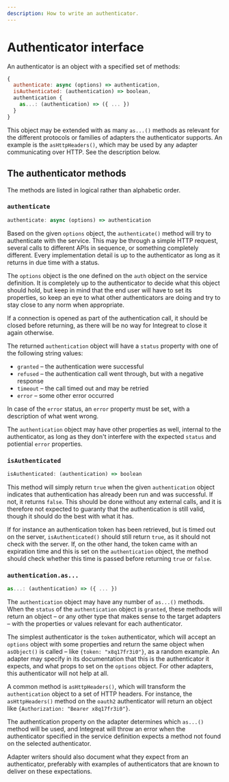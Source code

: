 ```yaml
---
description: How to write an authenticator.
---
```


# Authenticator interface

An authenticator is an object with a specified set of methods:

```javascript
{
  authenticate: async (options) => authentication,
  isAuthenticated: (authentication) => boolean,
  authentication {
    as...: (authentication) => ({ ... })
  }
}
```

This object may be extended with as many `as...()` methods as relevant for the different protocols or families of adapters the authenticator supports. An example is the `asHttpHeaders()`, which may be used by any adapter communicating over HTTP. See the description below.

## The authenticator methods

The methods are listed in logical rather than alphabetic order.

### `authenticate`

```javascript
authenticate: async (options) => authentication
```

Based on the given `options` object, the `authenticate()` method will try to authenticate with the service. This may be through a simple HTTP request, several calls to different APIs in sequence, or something completely different. Every implementation detail is up to the authenticator as long as it returns in due time with a status.

The `options` object is the one defined on the `auth` object on the service definition. It is completely up to the authenticator to decide what this object should hold, but keep in mind that the end user will have to set its properties, so keep an eye to what other authenticators are doing and try to stay close to any norm when appropriate.

If a connection is opened as part of the authentication call, it should be closed before returning, as there will be no way for Integreat to close it again otherwise.

The returned `authentication` object will have a `status` property with one of the following string values:

* `granted` – the authentication were successful
* `refused` – the authentication call went through, but with a negative response
* `timeout` – the call timed out and may be retried
* `error` – some other error occurred

In case of the `error` status, an `error` property must be set, with a description of what went wrong.

The `authentication` object may have other properties as well, internal to the authenticator, as long as they don't interfere with the expected `status` and potiential `error` properties.

### `isAuthenticated`

```javascript
isAuthenticated: (authentication) => boolean
```

This method will simply return `true` when the given `authentication` object indicates that authentication has already been run and was successful. If not, it returns `false`. This should be done without any external calls, and it is therefore not expected to guaranty that the authentication is still valid, though it should do the best with what it has.

If for instance an authentication token has been retrieved, but is timed out on the server, `isAuthenticated()` should still return `true`, as it should not check with the server. If, on the other hand, the token came with an expiration time and this is set on the `authentication` object, the method should check whether this time is passed before returning `true` or `false`.

### `authentication.as...`

```javascript
as...: (authentication) => ({ ... })
```

The `authentication` object may have any number of `as...()` methods. When the `status` of the `authentication` object is `granted`, these methods will return an object – or any other type that makes sense to the target adapters – with the properties or values relevant for each authenticator.

The simplest authenticator is the `token` authenticator, which will accept an `options` object with some properties and return the same object when `asObject()` is called – like `{token: "x8q17fr3i0"}`, as a random example. An adapter may specify in its documentation that this is the authenticator it expects, and what props to set on the `options` object. For other adapters, this authenticator will not help at all.

A common method is `asHttpHeaders()`, which will transform the `authentication` object to a set of HTTP headers. For instance, the `asHttpHeaders()` method on the `oauth2` authenticator will return an object like `{Authorization: "Bearer x8q17fr3i0"}`.

The authentication property on the adapter determines which `as...()` method will be used, and Integreat will throw an error when the authenticator specified in the service definition expects a method not found on the selected authenticator.

Adapter writers should also document what they expect from an authenticator, preferably with examples of authenticators that are known to deliver on these expectations.

